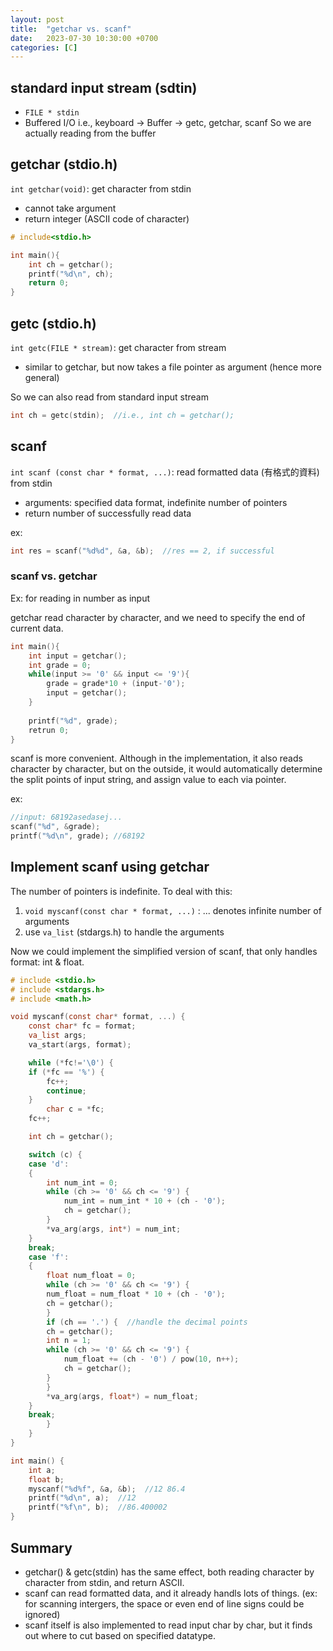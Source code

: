 ```yaml
---
layout: post
title:  "getchar vs. scanf"
date:   2023-07-30 10:30:00 +0700
categories: [C]
---
```


## standard input stream (sdtin)

* `FILE * stdin`
* Buffered I/O
i.e., keyboard -> Buffer -> getc, getchar, scanf
So we are actually reading from the buffer


## getchar (stdio.h)

`int getchar(void)`: get character from stdin

* cannot take argument
* return integer (ASCII code of character)

```c
# include<stdio.h>

int main(){
    int ch = getchar();
    printf("%d\n", ch);
    return 0;
}
```

## getc (stdio.h)

`int getc(FILE * stream)`: get character from stream

* similar to getchar, but now takes a file pointer as argument (hence more general)

So we can also read from standard input stream


```c
int ch = getc(stdin);  //i.e., int ch = getchar();
```


## scanf

`int scanf (const char * format, ...)`: read formatted data (有格式的資料) from stdin

* arguments: specified data format, indefinite number of pointers
* return number of successfully read data

ex: 

```c
int res = scanf("%d%d", &a, &b);  //res == 2, if successful
```


### scanf vs. getchar

Ex: for reading in number as input

getchar read character by character, and we need to specify the end of current data.

```c
int main(){
    int input = getchar();
    int grade = 0;
    while(input >= '0' && input <= '9'){
        grade = grade*10 + (input-'0');
        input = getchar();
    }
    
    printf("%d", grade);
    retrun 0;
}
```

scanf is more convenient. Although in the implementation, it also reads character by character, but on the outside, it would automatically determine the split points of input string, and assign value to each via pointer.

ex:
```c 
//input: 68192asedasej...
scanf("%d", &grade);
printf("%d\n", grade); //68192
```

## Implement scanf using getchar

The number of pointers is indefinite. To deal with this:

1. `void myscanf(const char * format, ...)` : ... denotes infinite number of arguments
2. use `va_list` (stdargs.h) to handle the arguments

Now we could implement the simplified version of scanf, that only handles format: int & float. 


```c
# include <stdio.h>
# include <stdargs.h>
# include <math.h>

void myscanf(const char* format, ...) {
    const char* fc = format;
    va_list args;
    va_start(args, format);

    while (*fc!='\0') {
	if (*fc == '%') {
	    fc++;
	    continue;
	}
        char c = *fc;
	fc++;

	int ch = getchar();

	switch (c) {
	case 'd':
	{
	    int num_int = 0;
	    while (ch >= '0' && ch <= '9') {
	        num_int = num_int * 10 + (ch - '0');
	        ch = getchar();
	    }
	    *va_arg(args, int*) = num_int;
	}
	break;
	case 'f':
	{
	    float num_float = 0;
	    while (ch >= '0' && ch <= '9') {
		num_float = num_float * 10 + (ch - '0');
		ch = getchar();
	    }
	    if (ch == '.') {  //handle the decimal points
		ch = getchar();
		int n = 1;
		while (ch >= '0' && ch <= '9') {
		    num_float += (ch - '0') / pow(10, n++);
		    ch = getchar();
		}
	    }
	    *va_arg(args, float*) = num_float;
	}
	break;
        }
    }
}

int main() {
	int a; 
	float b;
	myscanf("%d%f", &a, &b);  //12 86.4
	printf("%d\n", a);  //12
	printf("%f\n", b);  //86.400002
}
```


## Summary

* getchar() & getc(stdin) has the same effect, both reading character by character from stdin, and return ASCII.
* scanf can read formatted data, and it already handls lots of things. (ex: for scanning intergers, the space or even end of line signs could be ignored)
* scanf itself is also implemented to read input char by char, but it finds out where to cut based on specified datatype.